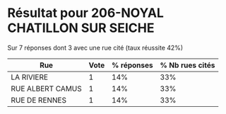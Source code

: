 # Résultat pour 206-NOYAL CHATILLON SUR SEICHE

Sur 7 réponses dont 3 avec une rue cité (taux réussite 42%)

| Rue | Vote | % réponses | % Nb rues cités|
|-----|------|------------|----------------|
| LA RIVIERE | 1 | 14% | 33%|
| RUE ALBERT CAMUS | 1 | 14% | 33%|
| RUE DE RENNES | 1 | 14% | 33%|
